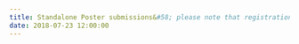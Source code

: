 ```yaml
---
title: Standalone Poster submissions&#58; please note that registration of submission will be open until 27th July (i.e., deadline for Full submissions).
date: 2018-07-23 12:00:00
---
```


